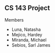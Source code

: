 ## CS 143 Project

Members

- Luna, Natasha
- Mejico, Hardey
- Miranda, Michael
- Sebios, Sarl James
